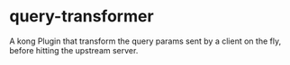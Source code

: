 # query-transformer
A kong Plugin that transform the query params sent by a client on the fly, before hitting the upstream server.
